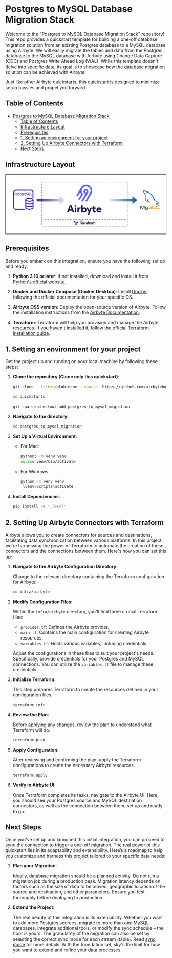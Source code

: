 # Postgres to MySQL Database Migration Stack

Welcome to the "Postgres to MySQL Database Migration Stack" repository! This repo provides a quickstart template for building a one-off database migration solution from an existing Postgres database to a MySQL database using Airbyte. We will easily migrate the tables and data from the Postgres database to the MySQL database with Airbyte using Change Data Capture (CDC) and Postgres Write Ahead Log (WAL). While this template doesn't delve into specific data, its goal is to showcase how the database migration solution can be achieved with Airbyte.

Just like other Airbyte quickstarts, this quickstart is designed to minimize setup hassles and propel you forward.

## Table of Contents

- [Postgres to MySQL Database Migration Stack](#postgres-to-mysql-database-migration-stack)
  - [Table of Contents](#table-of-contents)
  - [Infrastructure Layout](#infrastructure-layout)
  - [Prerequisites](#prerequisites)
  - [1. Setting an environment for your project](#1-setting-an-environment-for-your-project)
  - [2. Setting Up Airbyte Connectors with Terraform](#2-setting-up-airbyte-connectors-with-terraform)
  - [Next Steps](#next-steps)


## Infrastructure Layout

![infrastructure layout](images/infrastructure_layout.png)

## Prerequisites

Before you embark on this integration, ensure you have the following set up and ready:

1. **Python 3.10 or later**: If not installed, download and install it from [Python's official website](https://www.python.org/downloads/).

2. **Docker and Docker Compose (Docker Desktop)**: Install [Docker](https://docs.docker.com/get-docker/) following the official documentation for your specific OS.

3. **Airbyte OSS version**: Deploy the open-source version of Airbyte. Follow the installation instructions from the [Airbyte Documentation](https://docs.airbyte.com/quickstart/deploy-airbyte/).

4. **Terraform**: Terraform will help you provision and manage the Airbyte resources. If you haven't installed it, follow the [official Terraform installation guide](https://developer.hashicorp.com/terraform/tutorials/aws-get-started/install-cli).


## 1. Setting an environment for your project

Get the project up and running on your local machine by following these steps:

1. **Clone the repository (Clone only this quickstart)**:  
   ```bash
   git clone --filter=blob:none --sparse  https://github.com/airbytehq/quickstarts.git
   ```

   ```bash
   cd quickstarts
   ```

   ```bash
   git sparse-checkout add postgres_to_mysql_migration
   ```

   
2. **Navigate to the directory**:  
   ```bash
   cd postgres_to_mysql_migration
   ```

3. **Set Up a Virtual Environment**:  
   - For Mac:
     ```bash
     python3 -m venv venv
     source venv/bin/activate
     ```
   - For Windows:
     ```bash
     python -m venv venv
     .\venv\Scripts\activate
     ```

4. **Install Dependencies**:  
   ```bash
   pip install -e ".[dev]"
   ```

## 2. Setting Up Airbyte Connectors with Terraform

Airbyte allows you to create connectors for sources and destinations, facilitating data synchronization between various platforms. In this project, we're harnessing the power of Terraform to automate the creation of these connectors and the connections between them. Here's how you can set this up:

1. **Navigate to the Airbyte Configuration Directory**:
   
   Change to the relevant directory containing the Terraform configuration for Airbyte:
   ```bash
   cd infra/airbyte
   ```

2. **Modify Configuration Files**:

   Within the `infra/airbyte` directory, you'll find three crucial Terraform files:
    - `provider.tf`: Defines the Airbyte provider.
    - `main.tf`: Contains the main configuration for creating Airbyte resources.
    - `variables.tf`: Holds various variables, including credentials.

   Adjust the configurations in these files to suit your project's needs. Specifically, provide credentials for your Postgres and MySQL connections. You can utilize the `variables.tf` file to manage these credentials.

3. **Initialize Terraform**:
   
   This step prepares Terraform to create the resources defined in your configuration files.
   ```bash
   terraform init
   ```

4. **Review the Plan**:

   Before applying any changes, review the plan to understand what Terraform will do.
   ```bash
   terraform plan
   ```

5. **Apply Configuration**:

   After reviewing and confirming the plan, apply the Terraform configurations to create the necessary Airbyte resources.
   ```bash
   terraform apply
   ```

6. **Verify in Airbyte UI**:

   Once Terraform completes its tasks, navigate to the Airbyte UI. Here, you should see your Postgres source and MySQL destination connectors, as well as the connection between them, set up and ready to go.

## Next Steps

Once you've set up and launched this initial integration, you can proceed to sync the connection to trigger a one-off migration. The real power of this quickstart lies in its adaptability and extensibility. Here’s a roadmap to help you customize and harness this project tailored to your specific data needs:



1. **Plan your Migration**:

   Ideally, database migration should be a planned activity. Do not run a migration job during a production peak. Migration latency depends on factors such as the size of data to be moved, geographic location of the source and destination, and other parameters. Ensure you test thoroughly before deploying to production.
   
2. **Extend the Project**:

   The real beauty of this integration is its extensibility. Whether you want to add more Postgres sources, migrate to more than one MySQL databases, integrate additional tools, or modify the sync schedule – the floor is yours. The granularity of the migration can also be set by selecting the correct sync mode for each stream (table). Read [sync mode](https://docs.airbyte.com/understanding-airbyte/connections/) for more details. With the foundation set, sky's the limit for how you want to extend and refine your data processes.
